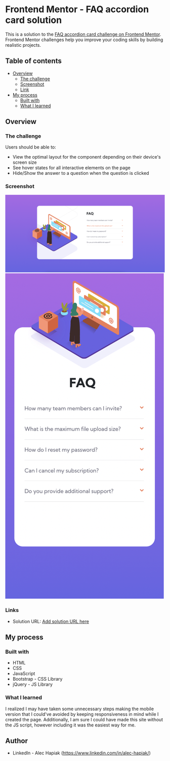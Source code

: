 # Frontend Mentor - FAQ accordion card solution

This is a solution to the [FAQ accordion card challenge on Frontend Mentor](https://www.frontendmentor.io/challenges/faq-accordion-card-XlyjD0Oam). Frontend Mentor challenges help you improve your coding skills by building realistic projects. 

## Table of contents

- [Overview](#overview)
  - [The challenge](#the-challenge)
  - [Screenshot](#screenshot)
  - [Link](#links)
- [My process](#my-process)
  - [Built with](#built-with)
  - [What I learned](#what-i-learned)

## Overview

### The challenge

Users should be able to:

- View the optimal layout for the component depending on their device's screen size
- See hover states for all interactive elements on the page
- Hide/Show the answer to a question when the question is clicked

### Screenshot

![](design/faq-desktop.png)
![](design/faq-mobile.png)

### Links

- Solution URL: [Add solution URL here](https://your-solution-url.com)

## My process

### Built with

- HTML
- CSS
- JavaScript
- Bootstrap - CSS Library
- jQuery - JS Library


### What I learned

I realized I may have taken some unnecessary steps making the mobile version that I could've avoided by keeping responsiveness in mind while I created the page. Additionally, I am sure I could have made this site without the JS script, however including it was the easiest way for me.

## Author

- LinkedIn - Alec Hapiak (https://www.linkedin.com/in/alec-hapiak/)
